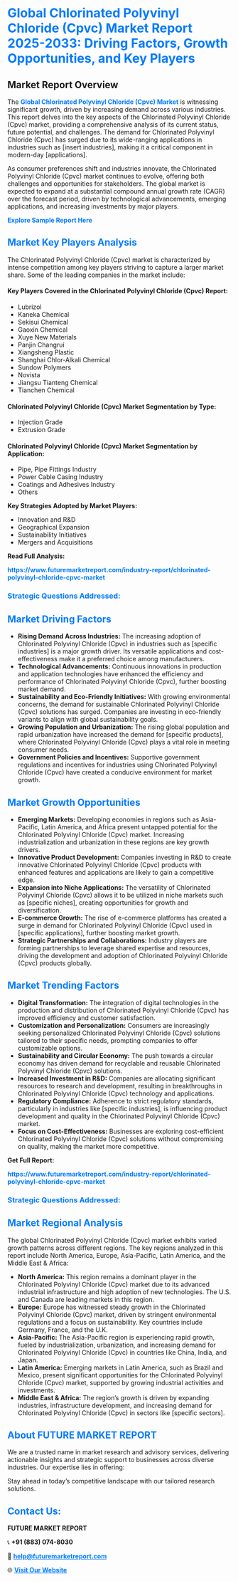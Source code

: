 <h1 style="color: #007BFF;">Global Chlorinated Polyvinyl Chloride (Cpvc) Market Report 2025-2033: Driving Factors, Growth Opportunities, and Key Players</h1>

<section id="overview">
<h2>Market Report Overview</h2>
<p>The <a href="https://www.futuremarketreport.com/industry-report/chlorinated-polyvinyl-chloride-cpvc-market" style="color: #007BFF; text-decoration: none;"><strong>Global Chlorinated Polyvinyl Chloride (Cpvc) Market</strong></a> is witnessing significant growth, driven by increasing demand across various industries. This report delves into the key aspects of the Chlorinated Polyvinyl Chloride (Cpvc) market, providing a comprehensive analysis of its current status, future potential, and challenges. The demand for Chlorinated Polyvinyl Chloride (Cpvc) has surged due to its wide-ranging applications in industries such as [insert industries], making it a critical component in modern-day [applications].</p>
<p>As consumer preferences shift and industries innovate, the Chlorinated Polyvinyl Chloride (Cpvc) market continues to evolve, offering both challenges and opportunities for stakeholders. The global market is expected to expand at a substantial compound annual growth rate (CAGR) over the forecast period, driven by technological advancements, emerging applications, and increasing investments by major players.</p>
</section>

<section id="overview">
<p><a href="https://www.futuremarketreport.com/request-sample/reportId=30845" style="color: #007BFF; text-decoration: none;"><strong>Explore Sample Report Here</strong></a></p>
</section>

<section id="key-players">
<h2 style="color: #007BFF;">Market Key Players Analysis</h2>
<p>The Chlorinated Polyvinyl Chloride (Cpvc) market is characterized by intense competition among key players striving to capture a larger market share. Some of the leading companies in the market include:</p>
<h4>Key Players Covered in the Chlorinated Polyvinyl Chloride (Cpvc) Report:</h4>
<ul><li>Lubrizol</li><li>Kaneka Chemical</li><li>Sekisui Chemical</li><li>Gaoxin Chemical</li><li>Xuye New Materials</li><li>Panjin Changrui</li><li>Xiangsheng Plastic</li><li>Shanghai Chlor-Alkali Chemical</li><li>Sundow Polymers</li><li>Novista</li><li>Jiangsu Tianteng Chemical</li><li>Tianchen Chemical</li></ul>
<h4>Chlorinated Polyvinyl Chloride (Cpvc) Market Segmentation by Type:</h4>
<ul><li>Injection Grade</li><li>Extrusion Grade</li></ul>

<h4>Chlorinated Polyvinyl Chloride (Cpvc) Market Segmentation by Application:</h4>
<ul><li>Pipe, Pipe Fittings Industry</li><li>Power Cable Casing Industry</li><li>Coatings and Adhesives Industry</li><li>Others</li></ul>
<p><strong>Key Strategies Adopted by Market Players:</strong></p>
<ul>
<li>Innovation and R&D</li>
<li>Geographical Expansion</li>
<li>Sustainability Initiatives</li>
<li>Mergers and Acquisitions</li>
</ul>
</section>

<section>
<p><strong>Read Full Analysis: </strong></p><a href="https://www.futuremarketreport.com/industry-report/chlorinated-polyvinyl-chloride-cpvc-market" style="color: #007BFF; text-decoration: none;"><strong>https://www.futuremarketreport.com/industry-report/chlorinated-polyvinyl-chloride-cpvc-market</strong></a>
<h3 style="color: #007BFF;">Strategic Questions Addressed:</h3>
</section>

<section id="driving-factors">
<h2 style="color: #007BFF;">Market Driving Factors</h2>
<ul>
<li><strong>Rising Demand Across Industries:</strong> The increasing adoption of Chlorinated Polyvinyl Chloride (Cpvc) in industries such as [specific industries] is a major growth driver. Its versatile applications and cost-effectiveness make it a preferred choice among manufacturers.</li>
<li><strong>Technological Advancements:</strong> Continuous innovations in production and application technologies have enhanced the efficiency and performance of Chlorinated Polyvinyl Chloride (Cpvc), further boosting market demand.</li>
<li><strong>Sustainability and Eco-Friendly Initiatives:</strong> With growing environmental concerns, the demand for sustainable Chlorinated Polyvinyl Chloride (Cpvc) solutions has surged. Companies are investing in eco-friendly variants to align with global sustainability goals.</li>
<li><strong>Growing Population and Urbanization:</strong> The rising global population and rapid urbanization have increased the demand for [specific products], where Chlorinated Polyvinyl Chloride (Cpvc) plays a vital role in meeting consumer needs.</li>
<li><strong>Government Policies and Incentives:</strong> Supportive government regulations and incentives for industries using Chlorinated Polyvinyl Chloride (Cpvc) have created a conducive environment for market growth.</li>
</ul>
</section>

<section id="growth-opportunities">
<h2 style="color: #007BFF;">Market Growth Opportunities</h2>
<ul>
<li><strong>Emerging Markets:</strong> Developing economies in regions such as Asia-Pacific, Latin America, and Africa present untapped potential for the Chlorinated Polyvinyl Chloride (Cpvc) market. Increasing industrialization and urbanization in these regions are key growth drivers.</li>
<li><strong>Innovative Product Development:</strong> Companies investing in R&D to create innovative Chlorinated Polyvinyl Chloride (Cpvc) products with enhanced features and applications are likely to gain a competitive edge.</li>
<li><strong>Expansion into Niche Applications:</strong> The versatility of Chlorinated Polyvinyl Chloride (Cpvc) allows it to be utilized in niche markets such as [specific niches], creating opportunities for growth and diversification.</li>
<li><strong>E-commerce Growth:</strong> The rise of e-commerce platforms has created a surge in demand for Chlorinated Polyvinyl Chloride (Cpvc) used in [specific applications], further boosting market growth.</li>
<li><strong>Strategic Partnerships and Collaborations:</strong> Industry players are forming partnerships to leverage shared expertise and resources, driving the development and adoption of Chlorinated Polyvinyl Chloride (Cpvc) products globally.</li>
</ul>
</section>

<section id="trending-factors">
<h2 style="color: #007BFF;">Market Trending Factors</h2>
<ul>
<li><strong>Digital Transformation:</strong> The integration of digital technologies in the production and distribution of Chlorinated Polyvinyl Chloride (Cpvc) has improved efficiency and customer satisfaction.</li>
<li><strong>Customization and Personalization:</strong> Consumers are increasingly seeking personalized Chlorinated Polyvinyl Chloride (Cpvc) solutions tailored to their specific needs, prompting companies to offer customizable options.</li>
<li><strong>Sustainability and Circular Economy:</strong> The push towards a circular economy has driven demand for recyclable and reusable Chlorinated Polyvinyl Chloride (Cpvc) solutions.</li>
<li><strong>Increased Investment in R&D:</strong> Companies are allocating significant resources to research and development, resulting in breakthroughs in Chlorinated Polyvinyl Chloride (Cpvc) technology and applications.</li>
<li><strong>Regulatory Compliance:</strong> Adherence to strict regulatory standards, particularly in industries like [specific industries], is influencing product development and quality in the Chlorinated Polyvinyl Chloride (Cpvc) market.</li>
<li><strong>Focus on Cost-Effectiveness:</strong> Businesses are exploring cost-efficient Chlorinated Polyvinyl Chloride (Cpvc) solutions without compromising on quality, making the market more competitive.</li>
</ul>
</section>

<section>
<p><strong>Get Full Report: </strong></p><a href="https://www.futuremarketreport.com/industry-report/chlorinated-polyvinyl-chloride-cpvc-market" style="color: #007BFF; text-decoration: none;"><strong>https://www.futuremarketreport.com/industry-report/chlorinated-polyvinyl-chloride-cpvc-market</strong></a>
<h3 style="color: #007BFF;">Strategic Questions Addressed:</h3>
</section>


<section id="regional-analysis">
<h2 style="color: #007BFF;">Market Regional Analysis</h2>
<p>The global Chlorinated Polyvinyl Chloride (Cpvc) market exhibits varied growth patterns across different regions. The key regions analyzed in this report include North America, Europe, Asia-Pacific, Latin America, and the Middle East & Africa:</p>
<ul>
<li><strong>North America:</strong> This region remains a dominant player in the Chlorinated Polyvinyl Chloride (Cpvc) market due to its advanced industrial infrastructure and high adoption of new technologies. The U.S. and Canada are leading markets in this region.</li>
<li><strong>Europe:</strong> Europe has witnessed steady growth in the Chlorinated Polyvinyl Chloride (Cpvc) market, driven by stringent environmental regulations and a focus on sustainability. Key countries include Germany, France, and the U.K.</li>
<li><strong>Asia-Pacific:</strong> The Asia-Pacific region is experiencing rapid growth, fueled by industrialization, urbanization, and increasing demand for Chlorinated Polyvinyl Chloride (Cpvc) in countries like China, India, and Japan.</li>
<li><strong>Latin America:</strong> Emerging markets in Latin America, such as Brazil and Mexico, present significant opportunities for the Chlorinated Polyvinyl Chloride (Cpvc) market, supported by growing industrial activities and investments.</li>
<li><strong>Middle East & Africa:</strong> The region’s growth is driven by expanding industries, infrastructure development, and increasing demand for Chlorinated Polyvinyl Chloride (Cpvc) in sectors like [specific sectors].</li>
</ul>
</section>

<footer>
<h2 style="color: #007BFF;">About FUTURE MARKET REPORT</h2>
<p>We are a trusted name in market research and advisory services, delivering actionable insights and strategic support to businesses across diverse industries. Our expertise lies in offering:</p>

<p>Stay ahead in today’s competitive landscape with our tailored research solutions.</p>

<h2 style="color: #007BFF;">Contact Us:</h2>
<p><strong>FUTURE MARKET REPORT</strong></p>
<p>📞 <strong>+91 (883) 074-8030</strong></p>
<p>📧 <strong><a href="mailto:help@futuremarketreport.com" style="color: #007BFF;">help@futuremarketreport.com</a></strong></p>
<p>🌐 <strong><a href="https://www.futuremarketreport.com/" style="color: #007BFF;">Visit Our Website</a></strong></p>
</footer>